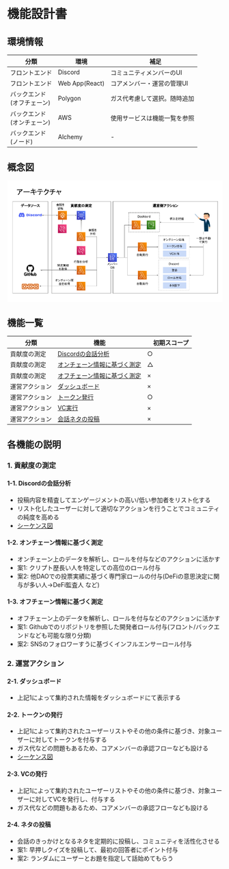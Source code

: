 # 機能設計書

## 環境情報
| 分類 | 環境 |　補足 |
----|---- |----
フロントエンド| Discord | コミュニティメンバーのUI
フロントエンド| Web App(React) | コアメンバー・運営の管理UI
バックエンド<br>(オフチェーン)| Polygon | ガス代考慮して選択。随時追加
バックエンド<br>(オンチェーン)| AWS | 使用サービスは機能一覧を参照
バックエンド<br>(ノード)| Alchemy | -

## 概念図
![アーキテクチャ図](img/architecture.png)

## 機能一覧
| 分類 | 機能 |　初期スコープ |
----|---- |----
| 貢献度の測定 | [Discordの会話分析](#1-1-Discordの会話分析) |○| 
| 貢献度の測定 | [オンチェーン情報に基づく測定](#1-2-オンチェーン情報に基づく測定) |△|
| 貢献度の測定 | [オフチェーン情報に基づく測定](#1-3-オフチェーン情報に基づく測定) |×|
| 運営アクション | [ダッシュボード](#2-1-ダッシュボード) |×|
| 運営アクション | [トークン発行](#2-2-トークン発行) |○|
| 運営アクション | [VC実行](#2-3-VC発行) |×|
| 運営アクション | [会話ネタの投稿](#2-4-ネタの投稿) |×| 


## 各機能の説明
### 1. 貢献度の測定
#### **1-1. Discordの会話分析**

* 投稿内容を精査してエンゲージメントの高い/低い参加者をリスト化する
* リスト化したユーザーに対して適切なアクションを行うことでコミュニティの純度を高める
* [シーケンス図](1-1_Discordコメント分析seq.md)

#### **1-2. オンチェーン情報に基づく測定**

* オンチェーン上のデータを解析し、ロールを付与などのアクションに活かす
* 案1: クリプト歴長い人を特定しての高位のロール付与
* 案2: 他DAOでの投票実績に基づく専門家ロールの付与(DeFiの意思決定に関与が多い人->DeFi監査人 など)

#### **1-3. オフチェーン情報に基づく測定**

* オフチェーン上のデータを解析し、ロールを付与などのアクションに活かす
* 案1: Githubでのリポジトリを参照した開発者ロール付与(フロント/バックエンドなども可能な限り分類)
* 案2: SNSのフォロワーすうに基づくインフルエンサーロール付与

### 2. 運営アクション
#### **2-1. ダッシュボード**

* 上記1によって集約された情報をダッシュボードにて表示する

#### **2-2. トークンの発行**

* 上記1によって集約されたユーザーリストやその他の条件に基づき、対象ユーザーに対してトークンを付与する
* ガス代などの問題もあるため、コアメンバーの承認フローなども設ける
* [シーケンス図](2-2_トークンの自動発行.md)

#### **2-3. VCの発行**

* 上記1によって集約されたユーザーリストやその他の条件に基づき、対象ユーザーに対してVCを発行し、付与する
* ガス代などの問題もあるため、コアメンバーの承認フローなども設ける

#### **2-4. ネタの投稿**

* 会話のきっかけとなるネタを定期的に投稿し、コミュニティを活性化させる
* 案1: 早押しクイズを投稿して、最初の回答者にポイント付与
* 案2: ランダムにユーザーとお題を指定して話始めてもらう





